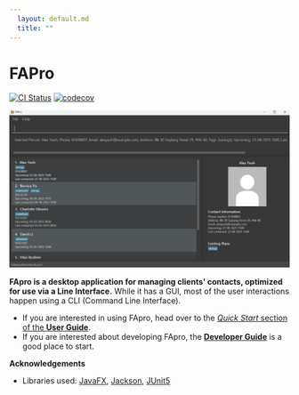 ```yaml
---
  layout: default.md
  title: ""
---
```


# FAPro

[![CI Status](https://github.com/se-edu/addressbook-level3/workflows/Java%20CI/badge.svg)](https://github.com/AY2324S2-CS2103T-F13-2/tp/actions)
[![codecov](https://codecov.io/gh/se-edu/addressbook-level3/branch/master/graph/badge.svg)](https://codecov.io/gh/AY2324S2-CS2103T-F13-2)

![Ui](images/Ui.png)

**FApro is a desktop application for managing clients' contacts, optimized for use via a Line Interface.** While it has a GUI, most of the user interactions happen using a CLI (Command Line Interface).

* If you are interested in using FApro, head over to the [_Quick Start_ section of the **User Guide**](UserGuide.html#quick-start).
* If you are interested about developing FApro, the [**Developer Guide**](DeveloperGuide.html) is a good place to start.


**Acknowledgements**

* Libraries used: [JavaFX](https://openjfx.io/), [Jackson](https://github.com/FasterXML/jackson), [JUnit5](https://github.com/junit-team/junit5)
